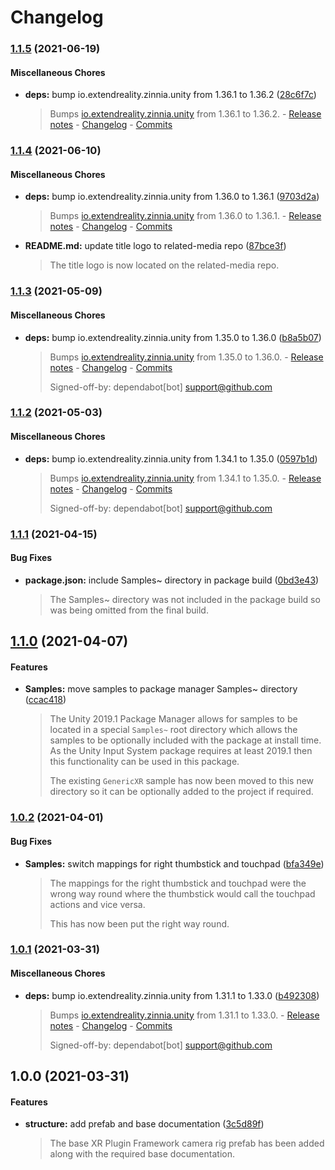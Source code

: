 # Changelog

### [1.1.5](https://github.com/ExtendRealityLtd/Tilia.Input.UnityInputSystem/compare/v1.1.4...v1.1.5) (2021-06-19)

#### Miscellaneous Chores

* **deps:** bump io.extendreality.zinnia.unity from 1.36.1 to 1.36.2 ([28c6f7c](https://github.com/ExtendRealityLtd/Tilia.Input.UnityInputSystem/commit/28c6f7c342964a993272fbce0cde8a029ce2b001))
  > Bumps [io.extendreality.zinnia.unity](https://github.com/ExtendRealityLtd/Zinnia.Unity) from 1.36.1 to 1.36.2. - [Release notes](https://github.com/ExtendRealityLtd/Zinnia.Unity/releases) - [Changelog](https://github.com/ExtendRealityLtd/Zinnia.Unity/blob/master/CHANGELOG.md) - [Commits](https://github.com/ExtendRealityLtd/Zinnia.Unity/compare/v1.36.1...v1.36.2)

### [1.1.4](https://github.com/ExtendRealityLtd/Tilia.Input.UnityInputSystem/compare/v1.1.3...v1.1.4) (2021-06-10)

#### Miscellaneous Chores

* **deps:** bump io.extendreality.zinnia.unity from 1.36.0 to 1.36.1 ([9703d2a](https://github.com/ExtendRealityLtd/Tilia.Input.UnityInputSystem/commit/9703d2ad175a2171afa5aad67c9cf8b4aeb098fd))
  > Bumps [io.extendreality.zinnia.unity](https://github.com/ExtendRealityLtd/Zinnia.Unity) from 1.36.0 to 1.36.1. - [Release notes](https://github.com/ExtendRealityLtd/Zinnia.Unity/releases) - [Changelog](https://github.com/ExtendRealityLtd/Zinnia.Unity/blob/master/CHANGELOG.md) - [Commits](https://github.com/ExtendRealityLtd/Zinnia.Unity/compare/v1.36.0...v1.36.1)
* **README.md:** update title logo to related-media repo ([87bce3f](https://github.com/ExtendRealityLtd/Tilia.Input.UnityInputSystem/commit/87bce3f5fae9951d0139d6c02489b606a12090d9))
  > The title logo is now located on the related-media repo.

### [1.1.3](https://github.com/ExtendRealityLtd/Tilia.Input.UnityInputSystem/compare/v1.1.2...v1.1.3) (2021-05-09)

#### Miscellaneous Chores

* **deps:** bump io.extendreality.zinnia.unity from 1.35.0 to 1.36.0 ([b8a5b07](https://github.com/ExtendRealityLtd/Tilia.Input.UnityInputSystem/commit/b8a5b075f17674ad600f30268650ade1a3c549c9))
  > Bumps [io.extendreality.zinnia.unity](https://github.com/ExtendRealityLtd/Zinnia.Unity) from 1.35.0 to 1.36.0. - [Release notes](https://github.com/ExtendRealityLtd/Zinnia.Unity/releases) - [Changelog](https://github.com/ExtendRealityLtd/Zinnia.Unity/blob/master/CHANGELOG.md) - [Commits](https://github.com/ExtendRealityLtd/Zinnia.Unity/compare/v1.35.0...v1.36.0)
  > 
  > Signed-off-by: dependabot[bot] <support@github.com>

### [1.1.2](https://github.com/ExtendRealityLtd/Tilia.Input.UnityInputSystem/compare/v1.1.1...v1.1.2) (2021-05-03)

#### Miscellaneous Chores

* **deps:** bump io.extendreality.zinnia.unity from 1.34.1 to 1.35.0 ([0597b1d](https://github.com/ExtendRealityLtd/Tilia.Input.UnityInputSystem/commit/0597b1d2ee2192856302925904006a6b4a9fa619))
  > Bumps [io.extendreality.zinnia.unity](https://github.com/ExtendRealityLtd/Zinnia.Unity) from 1.34.1 to 1.35.0. - [Release notes](https://github.com/ExtendRealityLtd/Zinnia.Unity/releases) - [Changelog](https://github.com/ExtendRealityLtd/Zinnia.Unity/blob/master/CHANGELOG.md) - [Commits](https://github.com/ExtendRealityLtd/Zinnia.Unity/compare/v1.34.1...v1.35.0)
  > 
  > Signed-off-by: dependabot[bot] <support@github.com>

### [1.1.1](https://github.com/ExtendRealityLtd/Tilia.Input.UnityInputSystem/compare/v1.1.0...v1.1.1) (2021-04-15)

#### Bug Fixes

* **package.json:** include Samples~ directory in package build ([0bd3e43](https://github.com/ExtendRealityLtd/Tilia.Input.UnityInputSystem/commit/0bd3e43371545c1818f36be3349303d247eb780f))
  > The Samples~ directory was not included in the package build so was being omitted from the final build.

## [1.1.0](https://github.com/ExtendRealityLtd/Tilia.Input.UnityInputSystem/compare/v1.0.2...v1.1.0) (2021-04-07)

#### Features

* **Samples:** move samples to package manager Samples~ directory ([ccac418](https://github.com/ExtendRealityLtd/Tilia.Input.UnityInputSystem/commit/ccac4186d644bddb5d482df31b48cad26027d94f))
  > The Unity 2019.1 Package Manager allows for samples to be located in a special `Samples~` root directory which allows the samples to be optionally included with the package at install time. As the Unity Input System package requires at least 2019.1 then this functionality can be used in this package.
  > 
  > The existing `GenericXR` sample has now been moved to this new directory so it can be optionally added to the project if required.

### [1.0.2](https://github.com/ExtendRealityLtd/Tilia.Input.UnityInputSystem/compare/v1.0.1...v1.0.2) (2021-04-01)

#### Bug Fixes

* **Samples:** switch mappings for right thumbstick and touchpad ([bfa349e](https://github.com/ExtendRealityLtd/Tilia.Input.UnityInputSystem/commit/bfa349e082b93e141632b206cf7ab0f77f32d894))
  > The mappings for the right thumbstick and touchpad were the wrong way round where the thumbstick would call the touchpad actions and vice versa.
  > 
  > This has now been put the right way round.

### [1.0.1](https://github.com/ExtendRealityLtd/Tilia.Input.UnityInputSystem/compare/v1.0.0...v1.0.1) (2021-03-31)

#### Miscellaneous Chores

* **deps:** bump io.extendreality.zinnia.unity from 1.31.1 to 1.33.0 ([b492308](https://github.com/ExtendRealityLtd/Tilia.Input.UnityInputSystem/commit/b49230844a92ea149c90ca1d2de73cb002f1c10d))
  > Bumps [io.extendreality.zinnia.unity](https://github.com/ExtendRealityLtd/Zinnia.Unity) from 1.31.1 to 1.33.0. - [Release notes](https://github.com/ExtendRealityLtd/Zinnia.Unity/releases) - [Changelog](https://github.com/ExtendRealityLtd/Zinnia.Unity/blob/master/CHANGELOG.md) - [Commits](https://github.com/ExtendRealityLtd/Zinnia.Unity/compare/v1.31.1...v1.33.0)
  > 
  > Signed-off-by: dependabot[bot] <support@github.com>

## 1.0.0 (2021-03-31)

#### Features

* **structure:** add prefab and base documentation ([3c5d89f](https://github.com/ExtendRealityLtd/Tilia.Input.UnityInputSystem/commit/3c5d89f69be77f3465487304caee01e1382fd651))
  > The base XR Plugin Framework camera rig prefab has been added along with the required base documentation.
